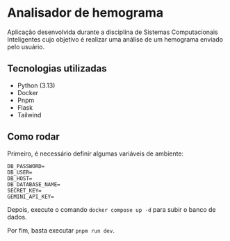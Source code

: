 # Analisador de hemograma

Aplicação desenvolvida durante a disciplina de Sistemas Computacionais Inteligentes
cujo objetivo é realizar uma análise de um hemograma enviado pelo usuário.

## Tecnologias utilizadas

- Python (3.13)
- Docker
- Pnpm
- Flask
- Tailwind

## Como rodar

Primeiro, é necessário definir algumas variáveis de ambiente:

```
DB_PASSWORD=
DB_USER=
DB_HOST=
DB_DATABASE_NAME=
SECRET_KEY=
GEMINI_API_KEY=
```

Depois, execute o comando `docker compose up -d` para subir o banco de dados.

Por fim, basta executar `pnpm run dev`.
